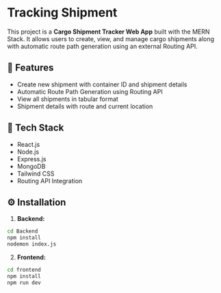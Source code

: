 # Tracking Shipment

This project is a **Cargo Shipment Tracker Web App** built with the MERN Stack. It allows users to create, view, and manage cargo shipments along with automatic route path generation using an external Routing API.

## 🚀 Features
- Create new shipment with container ID and shipment details
- Automatic Route Path Generation using Routing API
- View all shipments in tabular format
- Shipment details with route and current location

## 🔧 Tech Stack
- React.js
- Node.js
- Express.js
- MongoDB
- Tailwind CSS
- Routing API Integration

## ⚙️ Installation

1. **Backend:**
```bash
cd Backend
npm install
nodemon index.js
```

2. **Frontend:**
```bash
cd frontend
npm install
npm run dev
```

